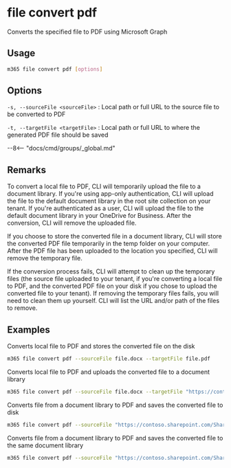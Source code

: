 # file convert pdf

Converts the specified file to PDF using Microsoft Graph

## Usage

```sh
m365 file convert pdf [options]
```

## Options

`-s, --sourceFile <sourceFile>`
: Local path or full URL to the source file to be converted to PDF

`-t, --targetFile <targetFile>`
: Local path or full URL to where the generated PDF file should be saved

--8<-- "docs/cmd/groups/_global.md"

## Remarks

To convert a local file to PDF, CLI will temporarily upload the file to a document library. If you're using app-only authentication, CLI will upload the file to the default document library in the root site collection on your tenant. If you're authenticated as a user, CLI will upload the file to the default document library in your OneDrive for Business. After the conversion, CLI will remove the uploaded file.

If you choose to store the converted file in a document library, CLI will store the converted PDF file temporarily in the temp folder on your computer. After the PDF file has been uploaded to the location you specified, CLI will remove the temporary file.

If the conversion process fails, CLI will attempt to clean up the temporary files (the source file uploaded to your tenant, if you're converting a local file to PDF, and the converted PDF file on your disk if you chose to upload the converted file to your tenant). If removing the temporary files fails, you will need to clean them up yourself. CLI will list the URL and/or path of the files to remove.

## Examples

Converts local file to PDF and stores the converted file on the disk

```sh
m365 file convert pdf --sourceFile file.docx --targetFile file.pdf
```

Converts local file to PDF and uploads the converted file to a document library

```sh
m365 file convert pdf --sourceFile file.docx --targetFile "https://contoso.sharepoint.com/Shared Documents/file.pdf"
```

Converts file from a document library to PDF and saves the converted file to disk

```sh
m365 file convert pdf --sourceFile "https://contoso.sharepoint.com/Shared Documents/file.docx" --targetFile file.pdf
```

Converts file from a document library to PDF and saves the converted file to the same document library

```sh
m365 file convert pdf --sourceFile "https://contoso.sharepoint.com/Shared Documents/file.docx" --targetFile "https://contoso.sharepoint.com/Shared Documents/file.pdf"
```
